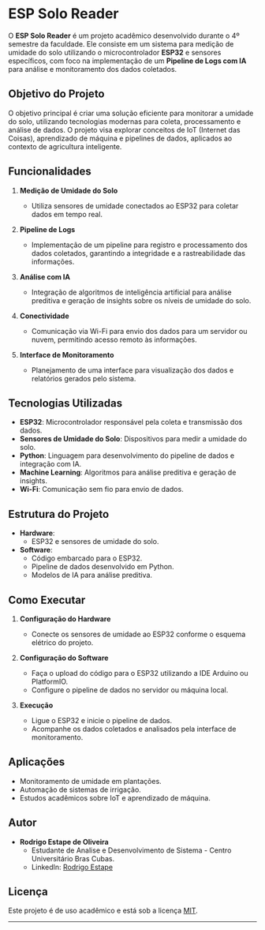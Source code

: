 # ESP Solo Reader

O **ESP Solo Reader** é um projeto acadêmico desenvolvido durante o 4º semestre da faculdade. Ele consiste em um sistema para medição de umidade do solo utilizando o microcontrolador **ESP32** e sensores específicos, com foco na implementação de um **Pipeline de Logs com IA** para análise e monitoramento dos dados coletados.

## Objetivo do Projeto

O objetivo principal é criar uma solução eficiente para monitorar a umidade do solo, utilizando tecnologias modernas para coleta, processamento e análise de dados. O projeto visa explorar conceitos de IoT (Internet das Coisas), aprendizado de máquina e pipelines de dados, aplicados ao contexto de agricultura inteligente.

## Funcionalidades

1. **Medição de Umidade do Solo**  
   - Utiliza sensores de umidade conectados ao ESP32 para coletar dados em tempo real.

2. **Pipeline de Logs**  
   - Implementação de um pipeline para registro e processamento dos dados coletados, garantindo a integridade e a rastreabilidade das informações.

3. **Análise com IA**  
   - Integração de algoritmos de inteligência artificial para análise preditiva e geração de insights sobre os níveis de umidade do solo.

4. **Conectividade**  
   - Comunicação via Wi-Fi para envio dos dados para um servidor ou nuvem, permitindo acesso remoto às informações.

5. **Interface de Monitoramento**  
   - Planejamento de uma interface para visualização dos dados e relatórios gerados pelo sistema.

## Tecnologias Utilizadas

- **ESP32**: Microcontrolador responsável pela coleta e transmissão dos dados.
- **Sensores de Umidade do Solo**: Dispositivos para medir a umidade do solo.
- **Python**: Linguagem para desenvolvimento do pipeline de dados e integração com IA.
- **Machine Learning**: Algoritmos para análise preditiva e geração de insights.
- **Wi-Fi**: Comunicação sem fio para envio de dados.

## Estrutura do Projeto

- **Hardware**:  
  - ESP32 e sensores de umidade do solo.
- **Software**:  
  - Código embarcado para o ESP32.
  - Pipeline de dados desenvolvido em Python.
  - Modelos de IA para análise preditiva.

## Como Executar

1. **Configuração do Hardware**  
   - Conecte os sensores de umidade ao ESP32 conforme o esquema elétrico do projeto.

2. **Configuração do Software**  
   - Faça o upload do código para o ESP32 utilizando a IDE Arduino ou PlatformIO.
   - Configure o pipeline de dados no servidor ou máquina local.

3. **Execução**  
   - Ligue o ESP32 e inicie o pipeline de dados.
   - Acompanhe os dados coletados e analisados pela interface de monitoramento.

## Aplicações

- Monitoramento de umidade em plantações.
- Automação de sistemas de irrigação.
- Estudos acadêmicos sobre IoT e aprendizado de máquina.

## Autor

- **Rodrigo Estape de Oliveira**  
  - Estudante de Analise e Desenvolvimento de Sistema - Centro Universitário Bras Cubas.
  - LinkedIn: [Rodrigo Estape](https://www.linkedin.com/in/rodrigo-estape/)

## Licença

Este projeto é de uso acadêmico e está sob a licença [MIT](LICENSE).

---
